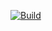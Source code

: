 
[![Build](https://travis-ci.org/abrahamemmanuel/emr-demo.svg?branch=master)](https://travis-ci.org/abrahamemmanuel/emr-demo)
